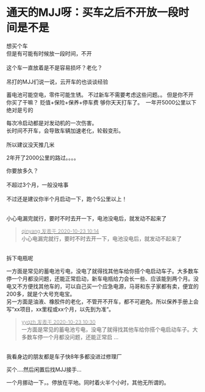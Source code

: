 # 通天的MJJ呀：买车之后不开放一段时间是不是


想买个车<br />
但是有可能有时候放一段时间，不开<br />
<br />
这个车一直放着是不是容易损坏？老化？<br />
<br />
吊打的MJJ们说一说，云开车的也谈谈经验

蓄电池可能空电，零件可能生锈。 不过新车不需要考虑这些问题。。 但是你不开你买了干嘛？ 贬值+保险+保养+停车费 够你天天打车了。&nbsp;&nbsp;一年开5000公里以下绝对是亏的<img id="aimg_phL6b" onclick="zoom(this, this.src, 0, 0, 0)" class="zoom" src="https://cdn.jsdelivr.net/gh/hishis/forum-master/public/images/patch.gif" onmouseover="img_onmouseoverfunc(this)" onload="thumbImg(this)" border="0" alt="" />

每次冷启动都是对发动机的一次伤害。<br />
长时间不开车，会导致车辆加速老化，轮毂变形。<br />
<br />
所以建议没天推几米

2年开了2000公里的路过。。。。<img id="aimg_S3A38" onclick="zoom(this, this.src, 0, 0, 0)" class="zoom" src="https://cdn.jsdelivr.net/gh/hishis/forum-master/public/images/patch.gif" onmouseover="img_onmouseoverfunc(this)" onload="thumbImg(this)" border="0" alt="" />

你要放多久？<br />
<br />
不超过3个月，一般没啥事<br />
<br />
不过还是建议你半个月启动一下，跑个5公里以上！<br />
<br />
<img src="static/image/smiley/default/lol.gif" smilieid="12" border="0" alt="" /><img src="static/image/smiley/default/lol.gif" smilieid="12" border="0" alt="" /><img src="static/image/smiley/default/lol.gif" smilieid="12" border="0" alt="" />

小心电漏完就行，要时不时去开一下，电池没电后，就发动不起来了

<div class="quote"><blockquote><font size="2"><a href="https://www.hostloc.com/forum.php?mod=redirect&amp;goto=findpost&amp;pid=9339764&amp;ptid=757500" target="_blank"><font color="#999999">qinyang 发表于 2020-10-23 10:14</font></a></font><br />
小心电漏完就行，要时不时去开一下，电池没电后，就发动不起来了</blockquote></div><br />
拆下电瓶呢

一方面是常见的蓄电池亏电，没电了就得找其他车给你搭个电启动车子。大多数车停一个月都没问题，还能正常启动，新车电瓶给力会长一些、应该能到两个月。没电又不方便找其他车的，可以自己买一个应急电源，马哥和东子家都有卖，便宜的200多，就是个大号充电宝。<br />
另一方面是油液、橡胶件的老化，不管开不开车，都不可避免。所以保养手册上会写“xx项目，xx里程或xx个月，以先到为准“。

<div class="quote"><blockquote><font size="2"><a href="https://www.hostloc.com/forum.php?mod=redirect&amp;goto=findpost&amp;pid=9339880&amp;ptid=757500" target="_blank"><font color="#999999">yyqzh 发表于 2020-10-23 10:30</font></a></font><br />
一方面是常见的蓄电池亏电，没电了就得找其他车给你搭个电启动车子。大多数车停一个月都没问题，还能正常启 ...</blockquote></div><br />
我看身边的朋友都是车子快8年多都没进过修理厂

<img src="static/image/smiley/default/lol.gif" smilieid="12" border="0" alt="" />买个....然后闲置后找MJJ接手...

一个月挪动一下，。停放在平地。同时着火半个小时，其他无所谓的。
